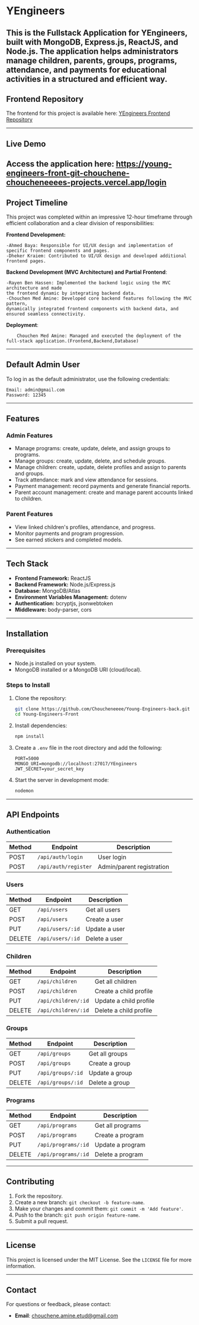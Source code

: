 # YEngineers

This is the Fullstack Application for YEngineers, built with MongoDB, Express.js, ReactJS, and Node.js. The application helps administrators manage children, parents, groups, programs, attendance, and payments for educational activities in a structured and efficient way.
---

##  Frontend Repository
The frontend for this project is available here: [YEngineers Frontend Repository](https://github.com/Choucheneeee/Young-Engineers-Front.git)

---

##  Live Demo
Access the application here: https://young-engineers-front-git-chouchene-choucheneeees-projects.vercel.app/login
---

## Project Timeline

This project was completed within an impressive 12-hour timeframe through efficient collaboration and a clear division of responsibilities:

**Frontend Development:**


    -Ahmed Baya: Responsible for UI/UX design and implementation of specific frontend components and pages.
    -Dheker Kraiem: Contributed to UI/UX design and developed additional frontend pages.
**Backend Development (MVC Architecture) and Partial Frontend**:

    -Rayen Ben Hassen: Implemented the backend logic using the MVC architecture and made 
    the frontend dynamic by integrating backend data.
    -Chouchen Med Amine: Developed core backend features following the MVC pattern, 
    dynamically integrated frontend components with backend data, and ensured seamless connectivity.
    
**Deployment**:

        Chouchen Med Amine: Managed and executed the deployment of the full-stack application.(Frontend,Backend,Database)

---

##  Default Admin User
To log in as the default administrator, use the following credentials:

    Email: admin@gmail.com
    Password: 12345
---
## Features

### Admin Features
- Manage programs: create, update, delete, and assign groups to programs.
- Manage groups: create, update, delete, and schedule groups.
- Manage children: create, update, delete profiles and assign to parents and groups.
- Track attendance: mark and view attendance for sessions.
- Payment management: record payments and generate financial reports.
- Parent account management: create and manage parent accounts linked to children.

### Parent Features
- View linked children's profiles, attendance, and progress.
- Monitor payments and program progression.
- See earned stickers and completed models.

---

## Tech Stack
- **Frontend Framework:** ReactJS
- **Backend Framework:** Node.js/Express.js
- **Database:** MongoDB/Atlas
- **Environment Variables Management:** dotenv
- **Authentication:** bcryptjs, jsonwebtoken
- **Middleware:** body-parser, cors

---

## Installation

### Prerequisites
- Node.js installed on your system.
- MongoDB installed or a MongoDB URI (cloud/local).

### Steps to Install

1. Clone the repository:
   ```bash
   git clone https://github.com/Choucheneeee/Young-Engineers-back.git
   cd Young-Engineers-Front
   ```

2. Install dependencies:
   ```bash
   npm install
   ```

3. Create a `.env` file in the root directory and add the following:
   ```env
   PORT=5000
   MONGO_URI=mongodb://localhost:27017/YEngineers
   JWT_SECRET=your_secret_key
   ```

4. Start the server in development mode:
   ```bash
   nodemon
   ```

---


## API Endpoints

### Authentication
| Method | Endpoint         | Description        |
|--------|------------------|--------------------|
| POST   | `/api/auth/login`  | User login         |
| POST   | `/api/auth/register` | Admin/parent registration |

### Users
| Method | Endpoint          | Description        |
|--------|-------------------|--------------------|
| GET    | `/api/users`      | Get all users      |
| POST   | `/api/users`      | Create a user      |
| PUT    | `/api/users/:id`  | Update a user      |
| DELETE | `/api/users/:id`  | Delete a user      |

### Children
| Method | Endpoint            | Description                  |
|--------|---------------------|------------------------------|
| GET    | `/api/children`     | Get all children             |
| POST   | `/api/children`     | Create a child profile       |
| PUT    | `/api/children/:id` | Update a child profile       |
| DELETE | `/api/children/:id` | Delete a child profile       |

### Groups
| Method | Endpoint         | Description             |
|--------|------------------|-------------------------|
| GET    | `/api/groups`    | Get all groups          |
| POST   | `/api/groups`    | Create a group          |
| PUT    | `/api/groups/:id`| Update a group          |
| DELETE | `/api/groups/:id`| Delete a group          |

### Programs
| Method | Endpoint           | Description             |
|--------|--------------------|-------------------------|
| GET    | `/api/programs`    | Get all programs        |
| POST   | `/api/programs`    | Create a program        |
| PUT    | `/api/programs/:id`| Update a program        |
| DELETE | `/api/programs/:id`| Delete a program        |

---

## Contributing

1. Fork the repository.
2. Create a new branch: `git checkout -b feature-name`.
3. Make your changes and commit them: `git commit -m 'Add feature'`.
4. Push to the branch: `git push origin feature-name`.
5. Submit a pull request.

---


## License

This project is licensed under the MIT License. See the `LICENSE` file for more information.

---


## Contact

For questions or feedback, please contact:
- **Email**: chouchene.amine.etud@gmail.com
